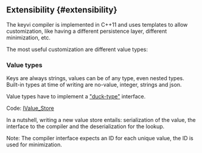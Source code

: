 ## Extensibility {#extensibility}

The keyvi compiler is implemented in C++11 and uses templates to allow customization, like having a different 
persistence layer, different minimization, etc.

The most useful customization are different value types:

### Value types

Keys are always strings, values can be of any type, even nested types. Built-in types at time of writing are no-value, 
integer, strings and json.

Value types have to implement a ["duck-type"](http://en.wikipedia.org/wiki/Duck_typing) interface.

Code: [IValue_Store](https://github.com/cliqz-oss/keyvi/blob/master/keyvi/src/cpp/dictionary/fsa/internal/ivalue_store.h)

In a nutshell, writing a new value store entails: serialization of the value, the interface to the compiler and the 
deserialization for the lookup.

Note: The compiler interface expects an ID for each unique value, the ID is used for minimization.
